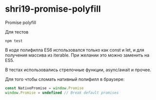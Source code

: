 # shri19-promise-polyfill
Promise polyfill

Для тестов
```
npm test
```

В коде полифилла ES6 использовался только как const и let, и для получения массива из iterable. 
При желании это можно заменить на ES5.

В тестах использовались стрелочные функции, async/await и прочее.

Для того чтобы сломать нативный полифилл в браузере:

```js
const NativePromise = window.Promise
window.Promise = undefined // Break default promises
```
